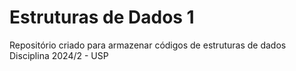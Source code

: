 # Estruturas de Dados 1
Repositório criado para armazenar códigos de estruturas de dados
Disciplina 2024/2 - USP 